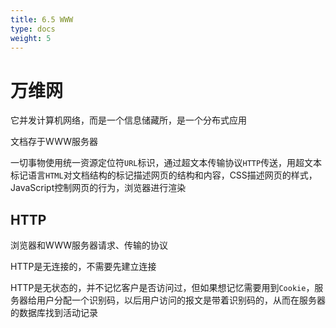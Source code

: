 ```yaml
---
title: 6.5 WWW
type: docs
weight: 5
---
```


# 万维网

它并发计算机网络，而是一个信息储藏所，是一个分布式应用

文档存于WWW服务器

一切事物使用统一资源定位符`URL`标识，通过超文本传输协议`HTTP`传送，用超文本标记语言`HTML`对文档结构的标记描述网页的结构和内容，CSS描述网页的样式，JavaScript控制网页的行为，浏览器进行渲染

## HTTP

浏览器和WWW服务器请求、传输的协议



HTTP是无连接的，不需要先建立连接

HTTP是无状态的，并不记忆客户是否访问过，但如果想记忆需要用到`Cookie`，服务器给用户分配一个识别码，以后用户访问的报文是带着识别码的，从而在服务器的数据库找到活动记录